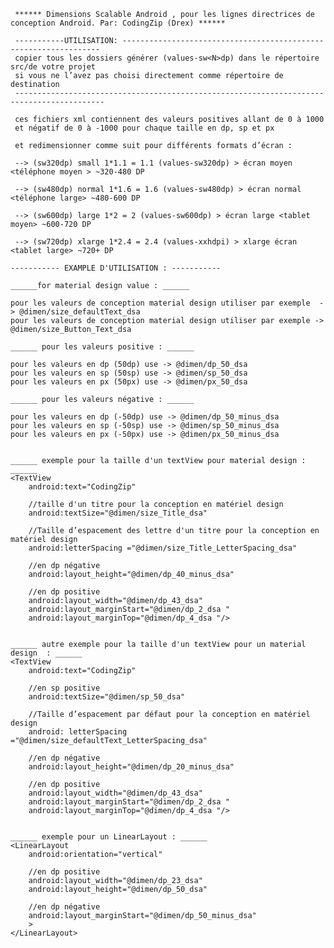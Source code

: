 
     ****** Dimensions Scalable Android , pour les lignes directrices de conception Android. Par: CodingZip (Drex) ******

     -----------UTILISATION: -----------------------------------------------------------------
     copier tous les dossiers générer (values-sw<N>dp) dans le répertoire src/de votre projet
     si vous ne l’avez pas choisi directement comme répertoire de destination
     ------------------------------------------------------------------------------------------

     ces fichiers xml contiennent des valeurs positives allant de 0 à 1000
     et négatif de 0 à -1000 pour chaque taille en dp, sp et px

     et redimensionner comme suit pour différents formats d’écran :
	 
     --> (sw320dp) small 1*1.1 = 1.1 (values-sw320dp) > écran moyen <téléphone moyen > ~320-480 DP

     --> (sw480dp) normal 1*1.6 = 1.6 (values-sw480dp) > écran normal <téléphone large> ~480-600 DP
	
     --> (sw600dp) large 1*2 = 2 (values-sw600dp) > écran large <tablet moyen> ~600-720 DP

     --> (sw720dp) xlarge 1*2.4 = 2.4 (values-xxhdpi) > xlarge écran <tablet large> ~720+ DP

    ----------- EXAMPLE D'UTILISATION : -----------

    ______for material design value : ______

    pour les valeurs de conception material design utiliser par exemple  -> @dimen/size_defaultText_dsa
    pour les valeurs de conception material design utiliser par exemple -> @dimen/size_Button_Text_dsa

    ______ pour les valeurs positive : ______

    pour les valeurs en dp (50dp) use -> @dimen/dp_50_dsa
    pour les valeurs en sp (50sp) use -> @dimen/sp_50_dsa
    pour les valeurs en px (50px) use -> @dimen/px_50_dsa

    ______ pour les valeurs négative : ______

    pour les valeurs en dp (-50dp) use -> @dimen/dp_50_minus_dsa
    pour les valeurs en sp (-50sp) use -> @dimen/sp_50_minus_dsa
    pour les valeurs en px (-50px) use -> @dimen/px_50_minus_dsa


    ______ exemple pour la taille d'un textView pour material design : ______
    <TextView
        android:text="CodingZip"

        //taille d'un titre pour la conception en matériel design
        android:textSize="@dimen/size_Title_dsa"
		
		//Taille d’espacement des lettre d'un titre pour la conception en matériel design 
		android:letterSpacing ="@dimen/size_Title_LetterSpacing_dsa"

        //en dp négative
        android:layout_height="@dimen/dp_40_minus_dsa"

        //en dp positive
        android:layout_width="@dimen/dp_43_dsa"
        android:layout_marginStart="@dimen/dp_2_dsa "
        android:layout_marginTop="@dimen/dp_4_dsa "/>


    ______ autre exemple pour la taille d'un textView pour un material design  : ______
    <TextView
        android:text="CodingZip"

        //en sp positive 
        android:textSize="@dimen/sp_50_dsa"
		
		//Taille d’espacement par défaut pour la conception en matériel design 
		android: letterSpacing ="@dimen/size_defaultText_LetterSpacing_dsa"

        //en dp négative
        android:layout_height="@dimen/dp_20_minus_dsa"

        //en dp positive 
        android:layout_width="@dimen/dp_43_dsa"
        android:layout_marginStart="@dimen/dp_2_dsa "
        android:layout_marginTop="@dimen/dp_4_dsa "/>


    ______ exemple pour un LinearLayout : ______
    <LinearLayout
        android:orientation="vertical"

        //en dp positive 
        android:layout_width="@dimen/dp_23_dsa"
        android:layout_height="@dimen/dp_50_dsa"

        //en dp négative
        android:layout_marginStart="@dimen/dp_50_minus_dsa"
        >
    </LinearLayout>
